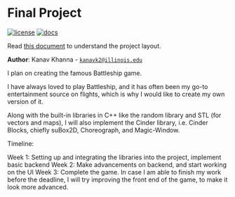 # Final Project

[![license](https://img.shields.io/badge/license-MIT-green)](LICENSE)
[![docs](https://img.shields.io/badge/docs-yes-brightgreen)](docs/README.md)

Read [this document](https://cliutils.gitlab.io/modern-cmake/chapters/basics/structure.html) to understand the project
layout.

**Author**: Kanav Khanna - [`kanavk2@illinois.edu`](mailto:example@illinois.edu)

I plan on creating the famous Battleship game.

I have always loved to play Battleship, and it has often been my go-to entertainment source on flights, which is why I would like to create my own version of it.

Along with the built-in libraries in C++ like the random library and STL (for vectors and maps), I will also implement the Cinder library, i.e. Cinder Blocks, chiefly suBox2D, Choreograph, and Magic-Window.

Timeline:

Week 1: Setting up and integrating the libraries into the project, implement basic backend
Week 2: Make advancements on backend, and start working on the UI
Week 3: Complete the game.
In case I am able to finish my work before the deadline, I will try improving the front end of the game, to make it look more advanced.
